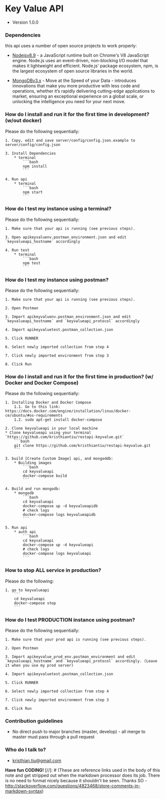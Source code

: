 # Key Value API
* Version 1.0.0

### Dependencies ###
this api uses a number of open source projects to work properly:

* [Nodejsv8.9] - a JavaScript runtime built on Chrome's V8 JavaScript engine. Node.js uses an event-driven, non-blocking I/O model that makes it lightweight and efficient. Node.js' package ecosystem, npm, is the largest ecosystem of open source libraries in the world.

* [MongoDBv3.x] - Move at the Speed of your Data - introduces innovations that make you more productive with less code and operations, whether it’s rapidly delivering cutting-edge applications to market, ensuring an exceptional experience on a global scale, or unlocking the intelligence you need for your next move.

### How do I install and run it for the first time in development? (w/out docker) ###
Please do the following sequentially:

    1. Copy, edit and save server/config/config.json.example to server/config/config.json

    3. Install Dependencies
        * terminal
            ```bash
            npm install
            ```

    4. Run api
        * terminal
            ```bash
            npm start
            ```

### How do I test my instance using a terminal? ###
Please do the following sequentially:

    1. Make sure that your api is running (see previous steps).

    3. Open apikeyvaluenv.postman_environment.json and edit `keyvalueapi_hostname` accordingly 

    4. Run test
        * terminal
            ```bash
            npm test
            ```

### How do I test my instance using postman? ###
Please do the following sequentially:

    1. Make sure that your api is running (see previous steps).

    2. Open Postman

    3. Import apikeyvaluenv.postman_environment.json and edit `keyvalueapi_hostname` and `keyvalueapi_protocol` accordingly 

    4. Import apikeyvaluetest.postman_collection.json

    5. Click RUNNER

    6. Select newly imported collection from step 4

    7. Click newly imported environment from step 3

    8. Click Run


### How do I install and run it for the first time in production? (w/ Docker and Docker Compose) ###
Please do the following sequentially:

    1. Installing Docker and Docker Compose
        1.1. Go to this link: https://docs.docker.com/engine/installation/linux/docker-ce/ubuntu/#os-requirements
        1.2. sudo apt-get install docker-compose
        
    2. Clone keyvalueapi in your local machine
    * Clone keyvalueapi using your terminal `https://github.com/kristhiantiu/restapi-keyvalue.git`
        ```bash
        git clone https://github.com/kristhiantiu/restapi-keyvalue.git
        ```

    3. build [Create Custom Image] api, and mongoddb:
        * Building images
            ```bash
            cd keyvalueapi
            docker-compose build
            ```

    4. Build and run mongodb:
        * mongodb
            ```bash
            cd keyvalueapi
            docker-compose up -d keyvalueapidb
            # check logs
            docker-compose logs keyvalueapidb
            ```

    5. Run api
        * auth api
            ```bash
            cd keyvalueapi
            docker-compose up -d keyvalueapi
            # check logs
            docker-compose logs keyvalueapi
            ```

### How to stop ALL service in production? ###
Please do the following:

    1. go to keyvalueapi
        ```
        cd keyvalueapi
        docker-compose stop 
        ```

### How do I test PRODUCTION instance using postman? ###
Please do the following sequentially:

    1. Make sure that your prod api is running (see previous steps).

    2. Open Postman

    3. Import apikeyvalue_prod_env.postman_environment and edit `keyvalueapi_hostname` and `keyvalueapi_protocol` accordingly. (Leave it when you use my prod server)

    4. Import apikeyvaluetest.postman_collection.json

    5. Click RUNNER

    6. Select newly imported collection from step 4

    7. Click newly imported environment from step 3

    8. Click Run


### Contribution guidelines ###

* No direct push to major branches (master, develop) - all merge to master must pass through a pull request

### Who do I talk to? ###

* kristhian.tiu@gmail.com


**Have fun CODING!**
[//]: # (These are reference links used in the body of this note and get stripped out when the markdown processor does its job. There is no need to format nicely because it shouldn't be seen. Thanks SO - http://stackoverflow.com/questions/4823468/store-comments-in-markdown-syntax)

   [Nodejsv8.9]: https://nodejs.org/ja/blog/release/v8.9.0/
   [Expressjs]: <https://expressjs.com/>
   [MongoDBv3.x]: https://www.mongodb.com/mongodb-3.6/